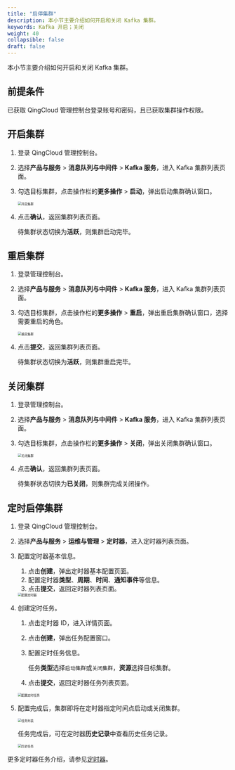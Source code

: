 ```yaml
---
title: "启停集群"
description: 本小节主要介绍如何开启和关闭 Kafka 集群。 
keywords: Kafka 开启；关闭
weight: 40
collapsible: false
draft: false
---
```


本小节主要介绍如何开启和关闭 Kafka 集群。

## 前提条件

已获取 QingCloud 管理控制台登录账号和密码，且已获取集群操作权限。

## 开启集群

1. 登录 QingCloud 管理控制台。
2. 选择**产品与服务** > **消息队列与中间件** > **Kafka 服务**，进入 Kafka 集群列表页面。
3. 勾选目标集群，点击操作栏的**更多操作** > **启动**，弹出启动集群确认窗口。

   <img src="../../../_images/running_cluster.png" alt="开启集群" style="zoom:50%;" />

4. 点击**确认**，返回集群列表页面。

   待集群状态切换为**活跃**，则集群启动完毕。
   
## 重启集群

1. 登录管理控制台。
2. 选择**产品与服务** > **消息队列与中间件** > **Kafka 服务**，进入 Kafka 集群列表页面。
3. 勾选目标集群，点击操作栏的**更多操作** > **重启**，弹出重启集群确认窗口，选择需要重启的角色。

   <img src="../../../_images/restart_cluster.png" alt="重启集群" style="zoom:50%;" />

4. 点击**提交**，返回集群列表页面。

   待集群状态切换为**活跃**，则集群重启完毕。

## 关闭集群

1. 登录管理控制台。
2. 选择**产品与服务** > **消息队列与中间件** > **Kafka 服务**，进入 Kafka 集群列表页面。
3. 勾选目标集群，点击操作栏的**更多操作** > **关闭**，弹出关闭集群确认窗口。

   <img src="../../../_images/off_cluster.png" alt="关闭集群" style="zoom:50%;" />

4. 点击**确认**，返回集群列表页面。

   待集群状态切换为**已关闭**，则集群完成关闭操作。

## 定时启停集群

1. 登录 QingCloud 管理控制台。
2. 选择**产品与服务** > **运维与管理** > **定时器**，进入定时器列表页面。
3. 配置定时器基本信息。
   
   1. 点击**创建**，弹出定时器基本配置页面。
   2. 配置定时器**类型**、**周期**、**时间**、**通知事件**等信息。
   3. 点击**提交**，返回定时器列表页面。

    <img src="../../../_images/timer.png" alt="配置定时器" style="zoom:50%;" />

4. 创建定时任务。
   
   1. 点击定时器 ID，进入详情页面。
   2. 点击**创建**，弹出任务配置窗口。
   3. 配置定时任务信息。
   
      任务**类型**选择`启动集群`或`关闭集群`，**资源**选择目标集群。

   4. 点击**提交**，返回定时器任务列表页面。
   
   <img src="../../../_images/timer_task.png" alt="配置定时任务" style="zoom:50%;" />

5. 配置完成后，集群即将在定时器指定时间点启动或关闭集群。

   <img src="../../../_images/task_list.png" alt="任务列表" style="zoom:50%;" />

   任务完成后，可在定时器**历史记录**中查看历史任务记录。

   <img src="../../../_images/timer_history.png" alt="历史任务" style="zoom:50%;" />

更多定时器任务介绍，请参见[定时器](/operation/tools/manual/scheduler/)。
